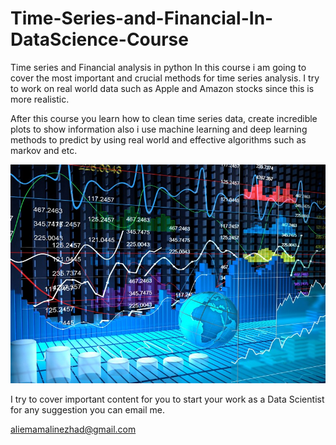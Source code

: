 # Time-Series-and-Financial-In-DataScience-Course
Time series and Financial analysis in python
In this course i am going to cover the most important and crucial methods for time series analysis. I try to work on real world data
such as Apple and Amazon stocks since this is more realistic.

After this course you learn how to clean time series data, create incredible plots to show information also i use machine learning 
and deep learning methods to predict by using real world and effective algorithms such as markov and etc.


<p align="center">
  <img width="520" height="350" src="Trading_strategy.jpeg">
</p>

I try to cover important content for you to start your work as a Data Scientist for any suggestion you can email me.

aliemamalinezhad@gmail.com
